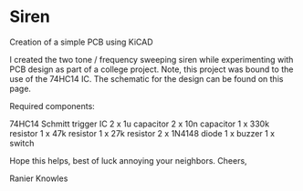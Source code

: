 # Siren
Creation of a simple PCB using KiCAD

I created the two tone / frequency sweeping siren while experimenting with PCB design as part of a college project. Note, this project was bound to the use of the 74HC14 IC.
The schematic for the design can be found on this page.

Required components:

74HC14 Schmitt trigger IC
2 x 1u capacitor
2 x 10n capacitor
1 x 330k resistor
1 x 47k resistor
1 x 27k resistor
2 x 1N4148 diode
1 x buzzer
1 x switch

Hope this helps, best of luck annoying your neighbors.
Cheers,

Ranier Knowles






